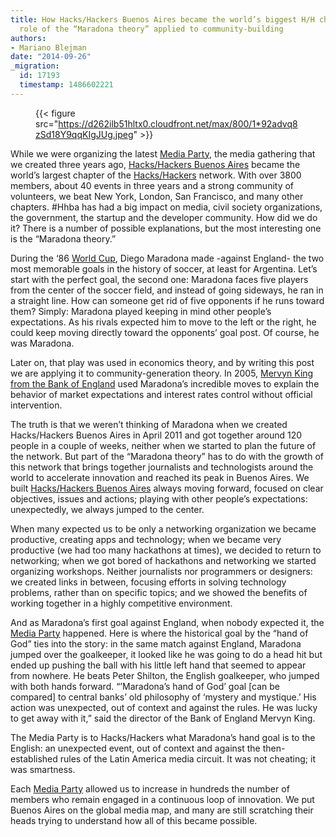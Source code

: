 ```yaml
---
title: How Hacks/Hackers Buenos Aires became the world’s biggest H/H chapter, or the
  role of the “Maradona theory” applied to community-building
authors:
- Mariano Blejman
date: "2014-09-26"
_migration:
  id: 17193
  timestamp: 1486602221
---
```


<figure> 

{{< figure src="https://d262ilb51hltx0.cloudfront.net/max/800/1*92advq8zSd18Y9qqKIgJUg.jpeg" >}}</p> </figure> 

While we were organizing the latest [Media Party][1], the media gathering that we created three years ago, [Hacks/Hackers Buenos Aires][2] became the world’s largest chapter of the [Hacks/Hackers][3] network. With over 3800 members, about 40 events in three years and a strong community of volunteers, we beat New York, London, San Francisco, and many other chapters. #Hhba has had a big impact on media, civil society organizations, the government, the startup and the developer community. How did we do it? There is a number of possible explanations, but the most interesting one is the “Maradona theory.”

During the ‘86 [World Cup][4], Diego Maradona made -against England- the two most memorable goals in the history of soccer, at least for Argentina. Let’s start with the perfect goal, the second one: Maradona faces five players from the center of the soccer field, and instead of going sideways, he ran in a straight line. How can someone get rid of five opponents if he runs toward them? Simply: Maradona played keeping in mind other people’s expectations. As his rivals expected him to move to the left or the right, he could keep moving directly toward the opponents’ goal post. Of course, he was Maradona.

Later on, that play was used in economics theory, and by writing this post we are applying it to community-generation theory. In 2005, [Mervyn King from the Bank of England][5] used Maradona’s incredible moves to explain the behavior of market expectations and interest rates control without official intervention.

The truth is that we weren’t thinking of Maradona when we created Hacks/Hackers Buenos Aires in April 2011 and got together around 120 people in a couple of weeks, neither when we started to plan the future of the network. But part of the “Maradona theory” has to do with the growth of this network that brings together journalists and technologists around the world to accelerate innovation and reached its peak in Buenos Aires. We built [Hacks/Hackers Buenos Aires][2] always moving forward, focused on clear objectives, issues and actions; playing with other people’s expectations: unexpectedly, we always jumped to the center.

When many expected us to be only a networking organization we became productive, creating apps and technology; when we became very productive (we had too many hackathons at times), we decided to return to networking; when we got bored of hackathons and networking we started organizing workshops. Neither journalists nor programmers or designers: we created links in between, focusing efforts in solving technology problems, rather than on specific topics; and we showed the benefits of working together in a highly competitive environment.

And as Maradona’s first goal against England, when nobody expected it, the [Media Party][1] happened. Here is where the historical goal by the “hand of God” ties into the story: in the same match against England, Maradona jumped over the goalkeeper, it looked like he was going to do a head hit but ended up pushing the ball with his little left hand that seemed to appear from nowhere. He beats Peter Shilton, the English goalkeeper, who jumped with both hands forward. “’Maradona’s hand of God’ goal [can be compared] to central banks’ old philosophy of ‘mystery and mystique.’ His action was unexpected, out of context and against the rules. He was lucky to get away with it,” said the director of the Bank of England Mervyn King.

The Media Party is to Hacks/Hackers what Maradona’s hand goal is to the English: an unexpected event, out of context and against the then-established rules of the Latin America media circuit. It was not cheating; it was smartness.

Each [Media Party][1] allowed us to increase in hundreds the number of members who remain engaged in a continuous loop of innovation. We put Buenos Aires on the global media map, and many are still scratching their heads trying to understand how all of this became possible.

 [1]: http://mediaparty.info/
 [2]: http://www.meetup.com/HacksHackersBA/
 [3]: http://hackshackers.com/
 [4]: http://en.wikipedia.org/wiki/1986_FIFA_World_Cup
 [5]: http://en.wikipedia.org/wiki/Mervyn_King_%28economist%29
